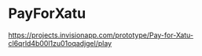 # PayForXatu
https://projects.invisionapp.com/prototype/Pay-for-Xatu-cl6qrld4b00l1zu01oqadjgel/play
